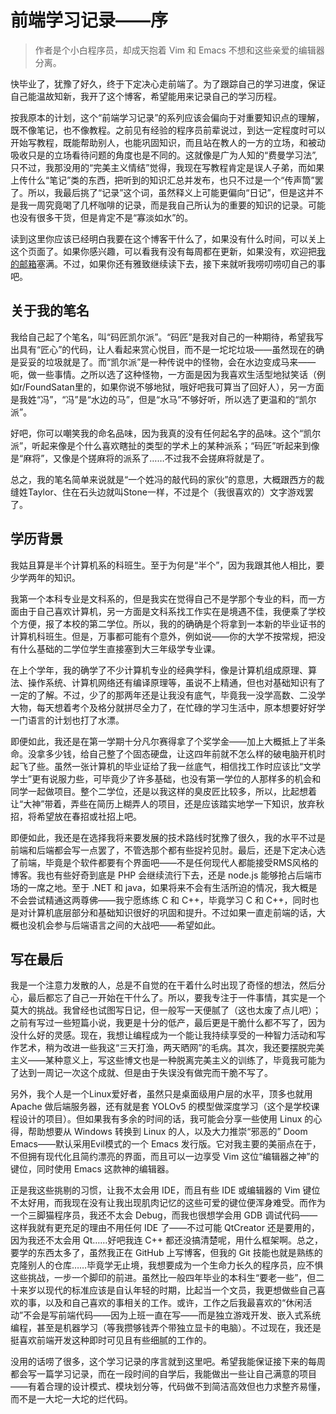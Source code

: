 # 前端学习记录——序
  
> 作者是个小白程序员，却成天抱着 Vim 和 Emacs 不想和这些亲爱的编辑器分离。
>

快毕业了，犹豫了好久，终于下定决心走前端了。为了跟踪自己的学习进度，保证自己能温故知新，我开了这个博客，希望能用来记录自己的学习历程。

按我原本的计划，这个“前端学习记录”的系列应该会偏向于对重要知识点的理解，既不像笔记，也不像教程。之前见有经验的程序员前辈说过，到达一定程度时可以开始写教程，既能帮助别人，也能巩固知识，而且站在教人的一方的立场，和被动吸收只是的立场看待问题的角度也是不同的。这就像是广为人知的“费曼学习法”,只不过，我那没用的“完美主义情结”觉得，我现在写教程肯定是误人子弟，而如果上传什么“笔记”类的东西，把听到的知识汇总并发布，也只不过是一个“传声筒”罢了。所以，我最后挑了“记录”这个词，虽然释义上可能更偏向“日记”，但是这并不是我一周究竟喝了几杯咖啡的记录，而是我自己所认为的重要的知识的记录。可能也没有很多干货，但是肯定不是“寡淡如水”的。

读到这里你应该已经明白我要在这个博客干什么了，如果没有什么时间，可以关上这个页面了。如果你感兴趣，可以看我有没有每周都在更新，如果没有，欢迎把[我的邮箱](mailto:fengrunying@gmail.com)塞满。不过，如果你还有雅致继续读下去，接下来就听我唠叨唠叨自己的事吧。

## 关于我的笔名

我给自己起了个笔名，叫“码匠凯尔派”。“码匠”是我对自己的一种期待，希望我写出具有“匠心”的代码，让人看起来赏心悦目，而不是一坨坨垃圾——虽然现在的确是妥妥的垃圾就是了。而“凯尔派”是一种传说中的怪物，会在水边变成马来——呃，做一些事情。之所以选了这种怪物，一方面是因为我喜欢生活型地狱笑话（例如r/FoundSatan里的，如果你说不够地狱，哦好吧我可算当了回好人），另一方面是我姓“冯”，“冯”是“水边的马”，但是“水马”不够好听，所以选了更温和的“凯尔派”。

好吧，你可以嘲笑我的命名品味，因为我真的没有任何起名字的品味。这个“凯尔派”，听起来像是个什么喜欢瞎扯的类型的学术上的某种派系；“码匠”听起来到像是“麻将”，又像是个搓麻将的派系了……不过我不会搓麻将就是了。

总之，我的笔名简单来说就是“一个姓冯的敲代码的家伙”的意思，大概跟西方的裁缝姓Taylor、住在石头边就叫Stone一样，不过是个（我很喜欢的）文字游戏罢了。

## 学历背景

我姑且算是半个计算机系的科班生。至于为何是“半个”，因为我跟其他人相比，要少学两年的知识。

我第一个本科专业是文科系的，但是我实在觉得自己不是学那个专业的料，而一方面由于自己喜欢计算机，另一方面是文科系找工作实在是境遇不佳，我便乘了学校个方便，报了本校的第二学位。所以，我的的确确是个将拿到一本新的毕业证书的计算机科班生。但是，万事都可能有个意外，例如说——你的大学不按常规，把没有什么基础的二学位学生直接塞到大三年级学专业课。

在上个学年，我的确学了不少计算机专业的经典学科，像是计算机组成原理、算法、操作系统、计算机网络还有编译原理等，虽说不上精通，但也对基础知识有了一定的了解。不过，少了的那两年还是让我没有底气，毕竟我一没学高数、二没学大物，每天想着考个及格分就拼尽全力了，在忙碌的学习生活中，原本想要好好学一门语言的计划也打了水漂。

即便如此，我还是在第一学期十分凡尔赛得拿了个奖学金——加上大概抵上了半条命。没拿多少钱，给自己整了个固态硬盘，让这四年前就不怎么样的破电脑开机时起飞了些。虽然一张计算机的毕业证给了我一丝底气，相信找工作时应该比“文学学士”更有说服力些，可毕竟少了许多基础，也没有第一学位的人那样多的机会和同学一起做项目。整个二学位，还是以我这样的臭皮匠比较多，所以，比起想着让“大神”带着，弄些在简历上糊弄人的项目，还是应该踏实地学一下知识，放弃秋招，将希望放在春招或社招上吧。

即便如此，我还是在选择我将来要发展的技术路线时犹豫了很久，我的水平不过是前端和后端都会写一点罢了，不管选那个都有些捉衿见肘。最后，还是下定决心选了前端，毕竟是个软件都要有个界面吧——不是任何现代人都能接受RMS风格的博客。我也有些好奇到底是 PHP 会继续流行下去，还是 node.js 能够抢占后端市场的一席之地。至于 .NET 和 java，如果将来不会有生活所迫的情况，我大概是不会尝试精通这两尊佛——我宁愿练练 C 和 C++，毕竟学习 C 和 C++，同时也是对计算机底层部分和基础知识很好的巩固和提升。不过如果一直走前端的话，大概也没机会参与后端语言之间的大战吧——希望如此。

## 写在最后

我是一个注意力发散的人，总是不自觉的在干着什么时出现了奇怪的想法，然后分心，最后都忘了自己一开始在干什么了。所以，要我专注于一件事情，其实是一个莫大的挑战。我曾经也试图写日记，但一般写一天便腻了（这也太废了点儿吧）；之前有写过一些短篇小说，我更是十分的低产，最后更是干脆什么都不写了，因为没什么好的灵感。现在，我想让编程成为一个能让我持续享受的一种智力活动和写作艺术，稍为改进一些我这“三天打渔，两天晒网”的毛病。其次，我还要摆脱完美主义——某种意义上，写这些博文也是一种脱离完美主义的训练了，毕竟我可能为了达到一周记一次这个成就、但是由于失误没有做完而干脆不写了。

另外，我个人是一个Linux爱好者，虽然只是桌面级用户层的水平，顶多也就用 Apache 做后端服务器，还有就是套 YOLOv5 的模型做深度学习（这个是学校课程设计的项目）。但如果我有多余的时间的话，我可能会分享一些使用 Linux 的心得，帮助想要从 Windows 转换到 Linux 的人，以及大力推崇“邪恶的” Doom Emacs——默认采用Evil模式的一个 Emacs 发行版。它对我主要的美丽点在于，不但拥有现代化且简约漂亮的界面，而且可以一边享受 Vim 这位“编辑器之神”的键位，同时使用 Emacs 这款神的编辑器。

正是我这些挑剔的习惯，让我不太会用 IDE，而且有些 IDE 或编辑器的 Vim 键位不太好用，而我现在没有让我出现肌肉记忆的这些可爱的键位便浑身难受。而作为一个三脚猫程序员，我还不太会 Debug，而我也很想学会用 GDB 调试代码——这样我就有更充足的理由不用任何 IDE 了——不过可能 QtCreator 还是要用的，因为我还不太会用 Qt……好吧我连 C++ 都还没搞清楚呢，用什么框架啊。总之，要学的东西太多了，虽然我正在 GitHub 上写博客，但我的 Git 技能也就是熟练的克隆别人的仓库……毕竟学无止境，我想要成为一个生命力长久的程序员，应不惧这些挑战，一步一个脚印的前进。虽然比一般四年毕业的本科生“要老一些”，但二十来岁以现代的标准应该是自认年轻的时期，比起当一个文员，我更想做些自己喜欢的事，以及和自己喜欢的事相关的工作。或许，工作之后我最喜欢的“休闲活动”不会是写前端代码——因为上班一直在写——而是独立游戏开发、嵌入式系统编程，甚至是机器学习（等我攒够钱弄个带独立显卡的电脑）。不过现在，我还是挺喜欢前端开发这种即时可见且有些细腻的工作的。

没用的话唠了很多，这个学习记录的序言就到这里吧。希望我能保证接下来的每周都会写一篇学习记录，而在一段时间的自学后，我能做出一些让自己满意的项目——有着合理的设计模式、模块划分等，代码做不到简洁高效但也力求整齐易懂，而不是一大坨一大坨的烂代码。
